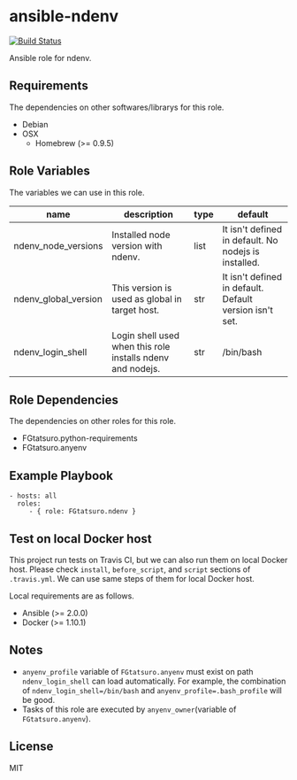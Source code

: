 ansible-ndenv
====================================

[![Build Status](https://travis-ci.org/FGtatsuro/ansible-ndenv.svg?branch=master)](https://travis-ci.org/FGtatsuro/ansible-ndenv)

Ansible role for ndenv.

Requirements
------------

The dependencies on other softwares/librarys for this role.

- Debian
- OSX
  - Homebrew (>= 0.9.5)

Role Variables
--------------

The variables we can use in this role.

|name|description|type|default|
|---|---|---|---|
|ndenv_node_versions|Installed node version with ndenv.|list|It isn't defined in default. No nodejs is installed.|
|ndenv_global_version|This version is used as global in target host.|str|It isn't defined in default. Default version isn't set.|
|ndenv_login_shell|Login shell used when this role installs ndenv and nodejs.|str|/bin/bash|

Role Dependencies
-----------------

The dependencies on other roles for this role.

- FGtatsuro.python-requirements
- FGtatsuro.anyenv

Example Playbook
----------------

    - hosts: all
      roles:
         - { role: FGtatsuro.ndenv }

Test on local Docker host
-------------------------

This project run tests on Travis CI, but we can also run them on local Docker host.
Please check `install`, `before_script`, and `script` sections of `.travis.yml`.
We can use same steps of them for local Docker host.

Local requirements are as follows.

- Ansible (>= 2.0.0)
- Docker (>= 1.10.1)

Notes
-----

- `anyenv_profile` variable of `FGtatsuro.anyenv` must exist on path `ndenv_login_shell` can load automatically. For example, the combination of `ndenv_login_shell=/bin/bash` and `anyenv_profile=.bash_profile` will be good.
- Tasks of this role are executed by `anyenv_owner`(variable of `FGtatsuro.anyenv`).

License
-------

MIT
